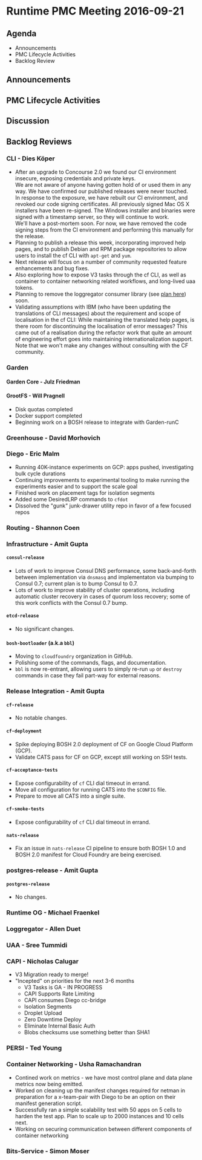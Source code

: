 # Runtime PMC Meeting 2016-09-21

## Agenda
* Announcements
* PMC Lifecycle Activities
* Backlog Review

## Announcements


## PMC Lifecycle Activities


## Discussion


## Backlog Reviews

### CLI - Dies Köper
- After an upgrade to Concourse 2.0 we found our CI environment insecure, exposing credentials and private keys.  
  We are not aware of anyone having gotten hold of or used them in any way. We have confirmed our published releases were never touched.  
  In response to the exposure, we have rebuilt our CI environment, and revoked our code signing certificates. All previously signed Mac OS X installers have been re-signed. The Windows installer and binaries were signed with a timestamp server, so they will continue to work.  
  We'll have a post-mortem soon. For now, we have removed the code signing steps from the CI environment and performing this manually for the release.
- Planning to publish a release this week, incorporating improved help pages, and to publish Debian and RPM package repositories to allow users to install the cf CLI with `apt-get` and `yum`.
- Next release will focus on a number of community requested feature enhancements and bug fixes.
- Also exploring how to expose V3 tasks through the cf CLI, as well as container to container networking related workflows, and long-lived uaa tokens.
- Planning to remove the loggregator consumer library (see [plan here](https://lists.cloudfoundry.org/archives/list/cf-dev@lists.cloudfoundry.org/message/JISQUXZVSRQELIFWAJ7GIY2YSUWQLXE7/)) soon.
- Validating assumptions with IBM (who have been updating the translations of CLI messages) about the requirement and scope of localisation in the cf CLI: While maintaining the translated help pages, is there room for discontinuing the localisation of error messages? This came out of a realisation during the refactor work that quite an amount of engineering effort goes into maintaining internationalization support. Note that we won't make any changes without consulting with the CF community.

### Garden

#### Garden Core - Julz Friedman

#### GrootFS - Will Pragnell

- Disk quotas completed
- Docker support completed
- Beginning work on a BOSH release to integrate with Garden-runC

### Greenhouse - David Morhovich

### Diego - Eric Malm

- Running 40K-instance experiments on GCP: apps pushed, investigating bulk cycle durations
- Continuing improvements to experimental tooling to make running the experiments easier and to support the scale goal
- Finished work on placement tags for isolation segments
- Added some DesiredLRP commands to `cfdot`
- Dissolved the "gunk" junk-drawer utility repo in favor of a few focused repos


### Routing - Shannon Coen

### Infrastructure - Amit Gupta

#### `consul-release`
* Lots of work to improve Consul DNS performance, some back-and-forth between implementation via `dnsmasq` and implementaton via bumping to Consul 0.7; current plan is to bump Consul to 0.7.
* Lots of work to improve stability of cluster operations, including automatic cluster recovery in cases of quorum loss recovery; some of this work conflicts with the Consul 0.7 bump.

#### `etcd-release`
* No significant changes.

#### `bosh-bootloader` (a.k.a `bbl`)
* Moving to `cloudfoundry` organization in GitHub.
* Polishing some of the commands, flags, and documentation.
* `bbl` is now re-entrant, allowing users to simply re-run `up` or `destroy` commands in case they fail part-way for external reasons.

### Release Integration - Amit Gupta

####  `cf-release`
* No notable changes.

#### `cf-deployment`
* Spike deploying BOSH 2.0 deployment of CF on Google Cloud Platform (GCP).
* Validate CATS pass for CF on GCP, except still working on SSH tests.

#### `cf-acceptance-tests`
* Expose configurability of `cf` CLI dial timeout in errand.
* Move all configuration for running CATS into the `$CONFIG` file.
* Prepare to move all CATS into a single suite.

#### `cf-smoke-tests`
* Expose configurability of `cf` CLI dial timeout in errand.

#### `nats-release`
* Fix an issue in `nats-release` CI pipeline to ensure both BOSH 1.0 and BOSH 2.0 manifest for Cloud Foundry are being exercised.

### postgres-release - Amit Gupta

#### `postgres-release`
* No changes.

### Runtime OG - Michael Fraenkel

### Loggregator - Allen Duet

### UAA - Sree Tummidi

### CAPI - Nicholas Calugar
- V3 Migration ready to merge!
- "Incepted" on priorities for the next 3-6 months
  - V3 Tasks is GA - IN PROGRESS
  - CAPI Supports Rate Limiting
  - CAPI consumes Diego cc-bridge
  - Isolation Segments
  - Droplet Upload
  - Zero Downtime Deploy
  - Eliminate Internal Basic Auth
  - Blobs checksums use something better than SHA1

### PERSI - Ted Young

### Container Networking - Usha Ramachandran
- Contined work on metrics - we have most control plane and data plane metrics now being emitted.
- Worked on cleaning up the manifest changes required for netman in preparation for a x-team-pair with Diego to be an option on their manifest generation script.
- Successfully ran a simple scalability test with 50 apps on 5 cells to harden the test app. Plan to scale up to 2000 instances and 10 cells next. 
- Working on securing communication between different components of container networking

### Bits-Service - Simon Moser
